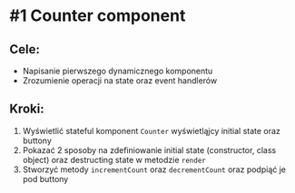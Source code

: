 # #1 Counter component

## Cele:
- Napisanie pierwszego dynamicznego komponentu
- Zrozumienie operacji na state oraz event handlerów

## Kroki:
1. Wyświetlić stateful komponent `Counter` wyświetląjcy initial state oraz buttony
2. Pokazać 2 sposoby na zdefiniowanie initial state (constructor, class object) oraz destructing state w metodzie `render`
3. Stworzyć metody `incrementCount` oraz `decrementCount` oraz podpiąć je pod buttony
